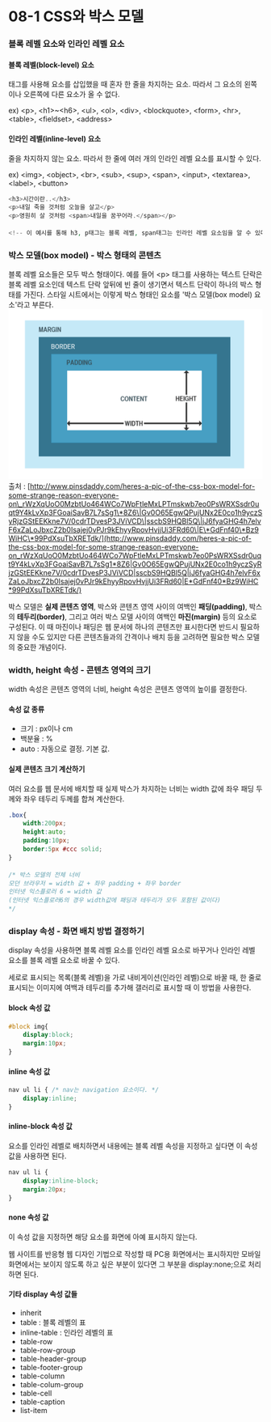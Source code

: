 # 08-1 CSS와 박스 모델

### 블록 레벨 요소와 인라인 레벨 요소

#### 블록 레벨\(block-level\) 요소

태그를 사용해 요소를 삽입했을 때 혼자 한 줄을 차지하는 요소. 따라서 그 요소의 왼쪽이나 오른쪽에 다른 요소가 올 수 없다.

ex\) &lt;p&gt;, &lt;h1&gt;~&lt;h6&gt;, &lt;ul&gt;, &lt;ol&gt;, &lt;div&gt;, &lt;blockquote&gt;, &lt;form&gt;, &lt;hr&gt;, &lt;table&gt;, &lt;fieldset&gt;, &lt;address&gt;

#### 인라인 레벨\(inline-level\) 요소

줄을 차지하지 않는 요소. 따라서 한 줄에 여러 개의 인라인 레벨 요소를 표시할 수 있다.

ex\) &lt;img&gt;, &lt;object&gt;, &lt;br&gt;, &lt;sub&gt;, &lt;sup&gt;, &lt;span&gt;, &lt;input&gt;, &lt;textarea&gt;, &lt;label&gt;, &lt;button&gt;

```php
<h3>시간이란..</h3>
<p>내일 죽을 것처럼 오늘을 살고</p>
<p>영원히 살 것처럼 <span>내일을 꿈꾸어라.</span></p>

<!-- 이 예시를 통해 h3, p태그는 블록 레벨, span태그는 인라인 레벨 요소임을 알 수 있다 -->
```

### 박스 모델\(box model\) - 박스 형태의 콘텐츠

블록 레벨 요소들은 모두 박스 형태이다. 예를 들어 &lt;p&gt; 태그를 사용하는 텍스트 단락은 블록 레벨 요소인데 텍스트 단락 앞뒤에 빈 줄이 생기면서 텍스트 단락이 하나의 박스 형태를 가진다. 스타일 시트에서는 이렇게 박스 형태인 요소를 '박스 모델\(box model\) 요소'라고 부른다.![](/assets/box-model.gif)출처 : [http://www.pinsdaddy.com/heres-a-pic-of-the-css-box-model-for-some-strange-reason-everyone-on\_rWzXqUoO0MzbtUo464WCo7WpFtleMxLPTmskwb7eo0PsWRXSsdr0uqt9Y4kLvXp3FGoaiSavB7L7sSg1\*8Z6\|Gv0O65EgwQPujUNx2E0co1h9yczSyRjzGStEEKkne7V/0cdrTDvesP3JViVCD\|sscbS9HQBl5Q\|jJ6fyaGHG4h7elvF6xZaLoJbxcZ2b0Isajej0vPJr9kEhyyRpovHvjjUi3FRd60\|E\*GdFnf40\*Bz9WiHC\*99PdXsuTbXRETdk/](http://www.pinsdaddy.com/heres-a-pic-of-the-css-box-model-for-some-strange-reason-everyone-on_rWzXqUoO0MzbtUo464WCo7WpFtleMxLPTmskwb7eo0PsWRXSsdr0uqt9Y4kLvXp3FGoaiSavB7L7sSg1*8Z6|Gv0O65EgwQPujUNx2E0co1h9yczSyRjzGStEEKkne7V/0cdrTDvesP3JViVCD|sscbS9HQBl5Q|jJ6fyaGHG4h7elvF6xZaLoJbxcZ2b0Isajej0vPJr9kEhyyRpovHvjjUi3FRd60|E*GdFnf40*Bz9WiHC*99PdXsuTbXRETdk/)

박스 모델은 **실제 콘텐츠 영역**, 박스와 콘텐츠 영역 사이의 여백인 **패딩\(padding\)**, 박스의 **테두리\(border\)**, 그리고 여러 박스 모델 사이의 여백인 **마진\(margin\)** 등의 요소로 구성된다. 이 때 마진이나 패딩은 웹 문서에 하나의 콘텐츠만 표시한다면 반드시 필요하지 않을 수도 있지만 다른 콘텐츠들과의 간격이나 배치 등을 고려하면 필요한 박스 모델의 중요한 개념이다.

### width, height 속성 - 콘텐츠 영역의 크기

width 속성은 콘텐츠 영역의 너비, height 속성은 콘텐츠 영역의 높이를 결정한다.

#### 속성 값 종류

* 크기 : px이나 cm
* 백분율 : %
* auto : 자동으로 결정. 기본 값.

#### 실제 콘텐츠 크기 계산하기

여러 요소를 웹 문서에 배치할 때 실제 박스가 차지하는 너비는 width 값에 좌우 패딩 두께와 좌우 테두리 두께를 합쳐 계산한다.

```css
.box{
    width:200px;
    height:auto;
    padding:10px;
    border:5px #ccc solid;
}

/* 박스 모델의 전체 너비
모던 브라우저 = width 값 + 좌우 padding + 좌우 border
인터넷 익스플로러 6 = width 값
(인터넷 익스플로러6의 경우 width값에 패딩과 테두리가 모두 포함된 값이다)
*/
```

### display 속성 - 화면 배치 방법 결정하기

display 속성을 사용하면 블록 레벨 요소를 인라인 레벨 요소로 바꾸거나 인라인 레벨 요소를 블록 레벨 요소로 바꿀 수 있다.

세로로 표시되는 목록\(블록 레벨\)을 가로 내비게이션\(인라인 레벨\)으로 바꿀 때, 한 줄로 표시되는 이미지에 여백과 테두리를 추가해 갤러리로 표시할 때 이 방법을 사용한다.

#### block 속성 값

```css
#block img{
    display:block;
    margin:10px;
}
```

#### inline 속성 값

```css
nav ul li { /* nav는 navigation 요소이다. */
    display:inline;
}
```

#### inline-block 속성 값

요소를 인라인 레벨로 배치하면서 내용에는 블록 레벨 속성을 지정하고 싶다면 이 속성 값을 사용하면 된다.

```css
nav ul li {
    display:inline-block;
    margin:20px;
}
```

#### none 속성 값

이 속성 값을 지정하면 해당 요소를 화면에 아예 표시하지 않는다.

웹 사이트를 반응형 웹 디자인 기법으로 작성할 때 PC용 화면에서는 표시하지만 모바일 화면에서는 보이지 않도록 하고 싶은 부분이 있다면 그 부분을 display:none;으로 처리하면 된다.

#### 기타 display 속성 값들

* inherit
* table : 블록 레벨의 표
* inline-table : 인라인 레벨의 표
* table-row
* table-row-group
* table-header-group
* table-footer-group
* table-column
* table-colum-group
* table-cell
* table-caption
* list-item




